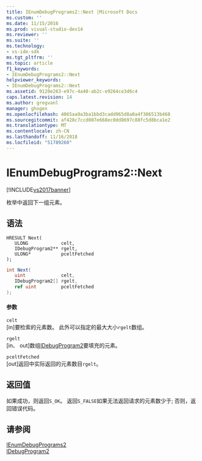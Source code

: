 ```yaml
---
title: IEnumDebugPrograms2::Next |Microsoft Docs
ms.custom: ''
ms.date: 11/15/2016
ms.prod: visual-studio-dev14
ms.reviewer: ''
ms.suite: ''
ms.technology:
- vs-ide-sdk
ms.tgt_pltfrm: ''
ms.topic: article
f1_keywords:
- IEnumDebugPrograms2::Next
helpviewer_keywords:
- IEnumDebugPrograms2::Next
ms.assetid: 9120e263-e97c-4a40-ab2c-e9264ce3d6c4
caps.latest.revision: 14
ms.author: gregvanl
manager: ghogen
ms.openlocfilehash: 4065aa9a3ba1bbd3cadd965d8a0a4f306513b468
ms.sourcegitcommit: af428c7ccd007e668ec0dd8697c88fc5d8bca1e2
ms.translationtype: MT
ms.contentlocale: zh-CN
ms.lasthandoff: 11/16/2018
ms.locfileid: "51789260"
---
```

# <a name="ienumdebugprograms2next"></a>IEnumDebugPrograms2::Next
[!INCLUDE[vs2017banner](../../../includes/vs2017banner.md)]

枚举中返回下一组元素。  
  
## <a name="syntax"></a>语法  
  
```cpp#  
HRESULT Next(  
   ULONG            celt,  
   IDebugProgram2** rgelt,  
   ULONG*           pceltFetched  
);  
```  
  
```csharp  
int Next(  
   uint             celt,  
   IDebugProgram2[] rgelt,  
   ref uint         pceltFetched  
);  
```  
  
#### <a name="parameters"></a>参数  
 `celt`  
 [in]要检索的元素数。 此外可以指定的最大大小`rgelt`数组。  
  
 `rgelt`  
 [in、 out]数组[IDebugProgram2](../../../extensibility/debugger/reference/idebugprogram2.md)要填充的元素。  
  
 `pceltFetched`  
 [out]返回中实际返回的元素数目`rgelt`。  
  
## <a name="return-value"></a>返回值  
 如果成功，则返回`S_OK`。 返回`S_FALSE`如果无法返回请求的元素数少于; 否则，返回错误代码。  
  
## <a name="see-also"></a>请参阅  
 [IEnumDebugPrograms2](../../../extensibility/debugger/reference/ienumdebugprograms2.md)   
 [IDebugProgram2](../../../extensibility/debugger/reference/idebugprogram2.md)

